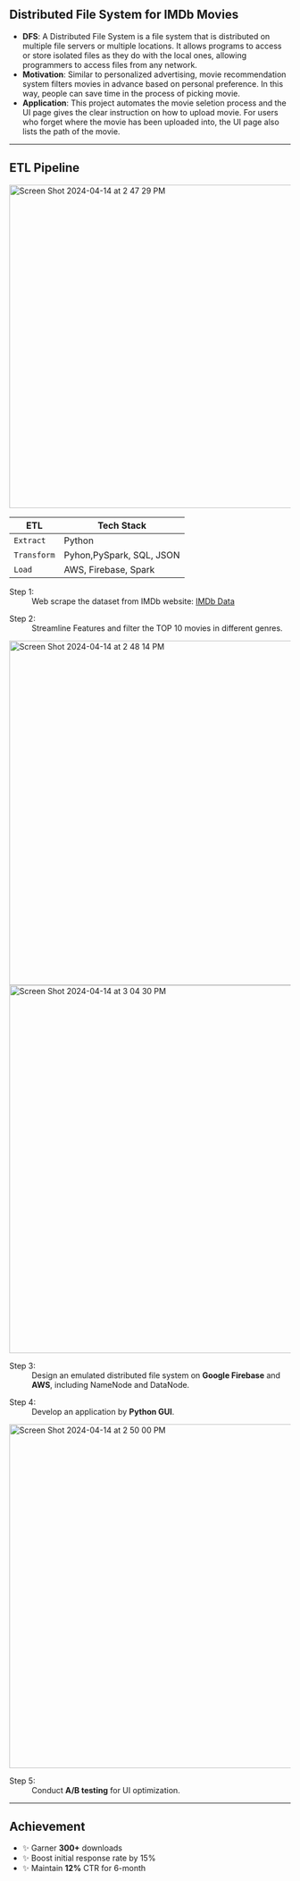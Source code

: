 ## Distributed File System for IMDb Movies
* **DFS**: A Distributed File System is a file system that is distributed on multiple file servers or multiple locations. It allows programs to access or store isolated files as they do with the local ones, allowing programmers to access files from any network.  
* **Motivation**: Similar to personalized advertising, movie recommendation system filters movies in advance based on personal preference. In this way, people can save time in the process of picking movie.
* **Application**: This project automates the movie seletion process and the UI page gives the clear instruction on how to upload movie. For users who forget where the movie has been uploaded into, the UI page also lists the path of the movie.


---
## ETL Pipeline
<img width="578" alt="Screen Shot 2024-04-14 at 2 47 29 PM" src="https://github.com/Cxy990605/Distributed-File-System-for-IMDb-Movies/assets/99168940/dcd30211-5ed5-4265-b9ab-1129be53548f">

ETL | **Tech Stack** 
--- | --- 
`Extract` | Python
`Transform` | Pyhon,PySpark, SQL, JSON 
`Load` | AWS, Firebase, Spark


<dl>
  <dt>Step 1:</dt>
  <dd>Web scrape the dataset from IMDb website: <a href="https://www.imdb.com/">IMDb Data</a></dd>
</dl>

<dl>
  <dt>Step 2:</dt>
  <dd>Streamline Features and filter the TOP 10 movies in different genres.</dd>
</dl>
<img width="616" alt="Screen Shot 2024-04-14 at 2 48 14 PM" src="https://github.com/Cxy990605/Distributed-File-System-for-IMDb-Movies/assets/99168940/65fb0b44-da43-4df7-8ce2-1eb509e5b58f">

<img width="658" alt="Screen Shot 2024-04-14 at 3 04 30 PM" src="https://github.com/Cxy990605/Distributed-File-System-for-IMDb-Movies/assets/99168940/c0da47a7-22ce-4eb7-812d-a5d73c7385e9">

<dl>
  <dt>Step 3:</dt>
  <dd>Design an emulated distributed file system on <b>Google Firebase</b> and <b>AWS</b>, including NameNode and DataNode.</dd>
</dl>

<dl>
  <dt>Step 4:</dt>
  <dd>Develop an application by <b>Python GUI</b>.</dd>
</dl>
<img width="615" alt="Screen Shot 2024-04-14 at 2 50 00 PM" src="https://github.com/Cxy990605/Distributed-File-System-for-IMDb-Movies/assets/99168940/cbf8b61f-a127-410c-9879-650fb91f1824">

<dl>
  <dt>Step 5:</dt>
  <dd>Conduct <b>A/B testing</b> for UI optimization.</dd>
</dl>

---

## Achievement
* ✨ Garner **300+** downloads
* ✨ Boost initial response rate by 15%
* ✨ Maintain **12%** CTR for 6-month
